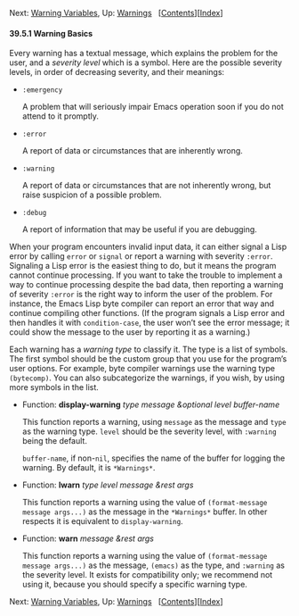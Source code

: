 <!-- This is the GNU Emacs Lisp Reference Manual
corresponding to Emacs version 27.2.

Copyright (C) 1990-1996, 1998-2021 Free Software Foundation,
Inc.

Permission is granted to copy, distribute and/or modify this document
under the terms of the GNU Free Documentation License, Version 1.3 or
any later version published by the Free Software Foundation; with the
Invariant Sections being "GNU General Public License," with the
Front-Cover Texts being "A GNU Manual," and with the Back-Cover
Texts as in (a) below.  A copy of the license is included in the
section entitled "GNU Free Documentation License."

(a) The FSF's Back-Cover Text is: "You have the freedom to copy and
modify this GNU manual.  Buying copies from the FSF supports it in
developing GNU and promoting software freedom." -->

<!-- Created by GNU Texinfo 6.7, http://www.gnu.org/software/texinfo/ -->

Next: [Warning Variables](Warning-Variables.html), Up: [Warnings](Warnings.html)   \[[Contents](index.html#SEC_Contents "Table of contents")]\[[Index](Index.html "Index")]

#### 39.5.1 Warning Basics

Every warning has a textual message, which explains the problem for the user, and a *severity level* which is a symbol. Here are the possible severity levels, in order of decreasing severity, and their meanings:

*   `:emergency`

    A problem that will seriously impair Emacs operation soon if you do not attend to it promptly.

*   `:error`

    A report of data or circumstances that are inherently wrong.

*   `:warning`

    A report of data or circumstances that are not inherently wrong, but raise suspicion of a possible problem.

*   `:debug`

    A report of information that may be useful if you are debugging.

When your program encounters invalid input data, it can either signal a Lisp error by calling `error` or `signal` or report a warning with severity `:error`. Signaling a Lisp error is the easiest thing to do, but it means the program cannot continue processing. If you want to take the trouble to implement a way to continue processing despite the bad data, then reporting a warning of severity `:error` is the right way to inform the user of the problem. For instance, the Emacs Lisp byte compiler can report an error that way and continue compiling other functions. (If the program signals a Lisp error and then handles it with `condition-case`, the user won’t see the error message; it could show the message to the user by reporting it as a warning.)

Each warning has a *warning type* to classify it. The type is a list of symbols. The first symbol should be the custom group that you use for the program’s user options. For example, byte compiler warnings use the warning type `(bytecomp)`. You can also subcategorize the warnings, if you wish, by using more symbols in the list.

*   Function: **display-warning** *type message \&optional level buffer-name*

    This function reports a warning, using `message` as the message and `type` as the warning type. `level` should be the severity level, with `:warning` being the default.

    `buffer-name`, if non-`nil`, specifies the name of the buffer for logging the warning. By default, it is `*Warnings*`.

<!---->

*   Function: **lwarn** *type level message \&rest args*

    This function reports a warning using the value of `(format-message message args...)` as the message in the `*Warnings*` buffer. In other respects it is equivalent to `display-warning`.

<!---->

*   Function: **warn** *message \&rest args*

    This function reports a warning using the value of `(format-message message args...)` as the message, `(emacs)` as the type, and `:warning` as the severity level. It exists for compatibility only; we recommend not using it, because you should specify a specific warning type.

Next: [Warning Variables](Warning-Variables.html), Up: [Warnings](Warnings.html)   \[[Contents](index.html#SEC_Contents "Table of contents")]\[[Index](Index.html "Index")]
